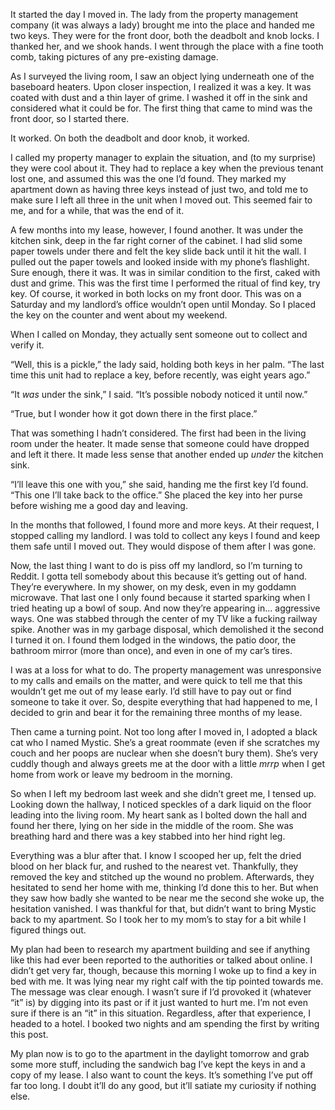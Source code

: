 It started the day I moved in. The lady from the property management company (it was always a lady) brought me into the place and handed me two keys. They were for the front door, both the deadbolt and knob locks. I thanked her, and we shook hands. I went through the place with a fine tooth comb, taking pictures of any pre-existing damage.

As I surveyed the living room, I saw an object lying underneath one of the baseboard heaters. Upon closer inspection, I realized it was a key. It was coated with dust and a thin layer of grime. I washed it off in the sink and considered what it could be for. The first thing that came to mind was the front door, so I started there.

It worked. On both the deadbolt and door knob, it worked.

I called my property manager to explain the situation, and (to my surprise) they were cool about it. They had to replace a key when the previous tenant lost one, and assumed this was the one I’d found. They marked my apartment down as having three keys instead of just two, and told me to make sure I left all three in the unit when I moved out. This seemed fair to me, and for a while, that was the end of it.

A few months into my lease, however, I found another. It was under the kitchen sink, deep in the far right corner of the cabinet. I had slid some paper towels under there and felt the key slide back until it hit the wall. I pulled out the paper towels and looked inside with my phone’s flashlight. Sure enough, there it was. It was in similar condition to the first, caked with dust and grime. This was the first time I performed the ritual of find key, try key. Of course, it worked in both locks on my front door. This was on a Saturday and my landlord’s office wouldn’t open until Monday. So I placed the key on the counter and went about my weekend.

When I called on Monday, they actually sent someone out to collect and verify it.

“Well, this is a pickle,” the lady said, holding both keys in her palm. “The last time this unit had to replace a key, before recently, was eight years ago.”

“It *was* under the sink,” I said. “It’s possible nobody noticed it until now.”

“True, but I wonder how it got down there in the first place.”

That was something I hadn’t considered. The first had been in the living room under the heater. It made sense that someone could have dropped and left it there. It made less sense that another ended up *under* the kitchen sink.

“I’ll leave this one with you,” she said, handing me the first key I’d found. “This one I’ll take back to the office.” She placed the key into her purse before wishing me a good day and leaving.

In the months that followed, I found more and more keys. At their request, I stopped calling my landlord. I was told to collect any keys I found and keep them safe until I moved out. They would dispose of them after I was gone.

Now, the last thing I want to do is piss off my landlord, so I’m turning to Reddit. I gotta tell somebody about this because it’s getting out of hand. They’re everywhere. In my shower, on my desk, even in my goddamn microwave. That last one I only found because it started sparking when I tried heating up a bowl of soup. And now they’re appearing in... aggressive ways. One was stabbed through the center of my TV like a fucking railway spike. Another was in my garbage disposal, which demolished it the second I turned it on. I found them lodged in the windows, the patio door, the bathroom mirror (more than once), and even in one of my car’s tires. 

I was at a loss for what to do. The property management was unresponsive to my calls and emails on the matter, and were quick to tell me that this wouldn’t get me out of my lease early. I’d still have to pay out or find someone to take it over. So, despite everything that had happened to me, I decided to grin and bear it for the remaining three months of my lease.

Then came a turning point. Not too long after I moved in, I adopted a black cat who I named Mystic. She’s a great roommate (even if she scratches my couch and her poops are nuclear when she doesn’t bury them). She’s very cuddly though and always greets me at the door with a little *mrrp* when I get home from work or leave my bedroom in the morning.

So when I left my bedroom last week and she didn’t greet me, I tensed up. Looking down the hallway, I noticed speckles of a dark liquid on the floor leading into the living room. My heart sank as I bolted down the hall and found her there, lying on her side in the middle of the room. She was breathing hard and there was a key stabbed into her hind right leg.

Everything was a blur after that. I know I scooped her up, felt the dried blood on her black fur, and rushed to the nearest vet. Thankfully, they removed the key and stitched up the wound no problem. Afterwards, they hesitated to send her home with me, thinking I’d done this to her. But when they saw how badly she wanted to be near me the second she woke up, the hesitation vanished. I was thankful for that, but didn’t want to bring Mystic back to my apartment. So I took her to my mom’s to stay for a bit while I figured things out.

My plan had been to research my apartment building and see if anything like this had ever been reported to the authorities or talked about online. I didn’t get very far, though, because this morning I woke up to find a key in bed with me. It was lying near my right calf with the tip pointed towards me. The message was clear enough. I wasn’t sure if I’d provoked it (whatever “it” is) by digging into its past or if it just wanted to hurt me. I’m not even sure if there is an “it” in this situation. Regardless, after that experience, I headed to a hotel. I booked two nights and am spending the first by writing this post.

My plan now is to go to the apartment in the daylight tomorrow and grab some more stuff, including the sandwich bag I’ve kept the keys in and a copy of my lease. I also want to count the keys. It’s something I’ve put off far too long. I doubt it’ll do any good, but it’ll satiate my curiosity if nothing else.